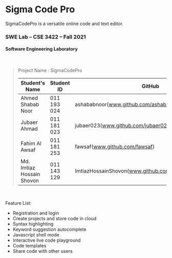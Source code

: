 # Sigma Code Pro

SigmaCodePro is a versatile online code and text editor. 

### SWE Lab – CSE 3422 – Fall 2021 
#### Software Engineering Laboratory
<br>

> Project Name	: SigmaCodePro <br>
>
> | Student's Name            | Student ID  | GitHub                                                  |
> |---------------------------|-------------|---------------------------------------------------------|
> | Ahmed Shabab Noor         | 011 193 024 | ashababnoor(www.github.com/ashababnoor)                 |
> | Jubaer Ahmad              | 011 181 023 | jubaer023(www.github.com/jubaer023)                     |
> | Fahim Al Awsaf            | 011 181 253 | fawsaf(www.github.com/fawsaf)                           |
> | Md. Imtiaz Hossain Shovon | 011 143 129 | ImtiazHossainShovon(www.github.com/ImtiazHossainShovon) |

<br>

Feature List:
- Registration and login
- Create projects and store code in cloud
- Syntax highlighting
- Keyword suggestion autocomplete
- Javascript shell mode
- Interactive live code playground
- Code templates
- Share code with other users